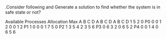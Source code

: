 .Consider following and Generate a solution to find whether the system is in safe state or not?

Available    	Processes	    Allocation	                      Max
A	B	C	D	                   A	  B	  C	  D                   A  	B  	C  	D
1	5	2	0  	       P0      	0	    0  	1	  2                  	0	  0	  1	  2
                 P1	      1	    0  	0  	0                  	1	  7  	5  	0
	               P2	      1	    3  	5  	4                 	2  	3  	5  	6
	               P3	      0   	6	  3	  2                 	0	  6	  5	  2
	               P4     	0	    0	  1	  4	                  0	  6  	5	  6
